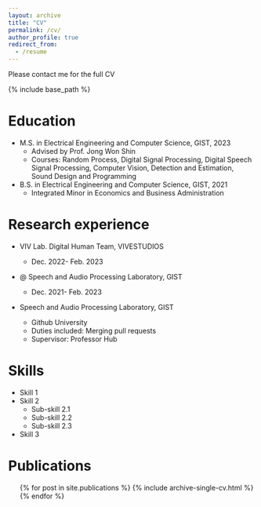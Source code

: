 ```yaml
---
layout: archive
title: "CV"
permalink: /cv/
author_profile: true
redirect_from:
  - /resume
---
```


Please contact me for the full CV

{% include base_path %}

Education
======
* M.S. in Electrical Engineering and Computer Science, GIST, 2023
  * Advised by Prof. Jong Won Shin
  * Courses: Random Process, Digital Signal Processing, Digital Speech Signal Processing, Computer Vision, Detection and Estimation, Sound Design and Programming
* B.S. in Electrical Engineering and Computer Science, GIST, 2021
  * Integrated Minor in Economics and Business Administration

Research experience
======
* VIV Lab. Digital Human Team, VIVESTUDIOS
  * Dec. 2022- Feb. 2023

* @ Speech and Audio Processing Laboratory, GIST
  * Dec. 2021- Feb. 2023

* Speech and Audio Processing Laboratory, GIST
  * Github University
  * Duties included: Merging pull requests
  * Supervisor: Professor Hub  

Skills
======
* Skill 1
* Skill 2
  * Sub-skill 2.1
  * Sub-skill 2.2
  * Sub-skill 2.3
* Skill 3

Publications
======
  <ul>{% for post in site.publications %}
    {% include archive-single-cv.html %}
  {% endfor %}</ul>
  
<!-- Talks
======
  <ul>{% for post in site.talks %}
    {% include archive-single-talk-cv.html %}
  {% endfor %}</ul>
   -->

<!-- Teaching
======
  <ul>{% for post in site.teaching %}
    {% include archive-single-cv.html %}
  {% endfor %}</ul> -->
  
<!-- Service and leadership
======
* Currently signed in to 43 different slack teams -->
